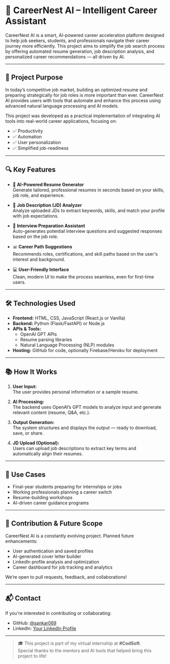 # 🧠 CareerNest AI – Intelligent Career Assistant

CareerNest AI is a smart, AI-powered career acceleration platform designed to help job seekers, students, and professionals navigate their career journey more efficiently. This project aims to simplify the job search process by offering automated resume generation, job description analysis, and personalized career recommendations — all driven by AI.

---

## 🚀 Project Purpose

In today’s competitive job market, building an optimized resume and preparing strategically for job roles is more important than ever. CareerNest AI provides users with tools that automate and enhance this process using advanced natural language processing and AI models.

This project was developed as a practical implementation of integrating AI tools into real-world career applications, focusing on:
- ✅ Productivity
- ✅ Automation
- ✅ User personalization
- ✅ Simplified job-readiness

---

## 🔍 Key Features

- 🎯 **AI-Powered Resume Generator**  
  Generate tailored, professional resumes in seconds based on your skills, job role, and experience.

- 🧠 **Job Description (JD) Analyzer**  
  Analyze uploaded JDs to extract keywords, skills, and match your profile with job expectations.

- 🎤 **Interview Preparation Assistant**  
  Auto-generates potential interview questions and suggested responses based on the job role.

- 📊 **Career Path Suggestions**  
  Recommends roles, certifications, and skill paths based on the user's interest and background.

- 💻 **User-Friendly Interface**  
  Clean, modern UI to make the process seamless, even for first-time users.

---

## 🛠️ Technologies Used

- **Frontend:** HTML, CSS, JavaScript (React.js or Vanilla)
- **Backend:** Python (Flask/FastAPI) or Node.js
- **APIs & Tools:**
  - OpenAI GPT APIs
  - Resume parsing libraries
  - Natural Language Processing (NLP) modules
- **Hosting:** GitHub for code, optionally Firebase/Heroku for deployment

---

## 📚 How It Works

1. **User Input:**  
   The user provides personal information or a sample resume.

2. **AI Processing:**  
   The backend uses OpenAI’s GPT models to analyze input and generate relevant content (resume, Q&A, etc.).

3. **Output Generation:**  
   The system structures and displays the output — ready to download, save, or share.

4. **JD Upload (Optional):**  
   Users can upload job descriptions to extract key terms and automatically align their resumes.

---

## 🧪 Use Cases

- Final-year students preparing for internships or jobs  
- Working professionals planning a career switch  
- Resume-building workshops  
- AI-driven career guidance programs

---

## 🚀 Contribution & Future Scope

CareerNest AI is a constantly evolving project. Planned future enhancements:
- User authentication and saved profiles
- AI-generated cover letter builder
- LinkedIn profile analysis and optimization
- Career dashboard for job tracking and analytics

We’re open to pull requests, feedback, and collaborations!

---

## 📬 Contact

If you're interested in contributing or collaborating:

- GitHub: [@sankar069](https://github.com/sankar069)
- LinkedIn: [Your LinkedIn Profile]([https://linkedin.com/in/yourprofile](https://www.linkedin.com/in/boyina-sankar-0a481a336?lipi=urn%3Ali%3Apage%3Ad_flagship3_profile_view_base_contact_details%3B2HMO2%2FP6Q7%2B48NlcRvp9XQ%3D%3D))

---

> 🎓 This project is part of my virtual internship at **#CodSoft**.  
> Special thanks to the mentors and AI tools that helped bring this project to life!  
